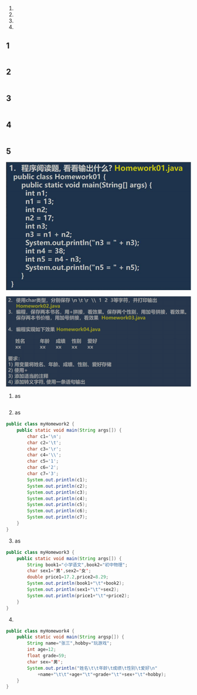 # [](./TCH_Han/Charpter3.md)

1. [](#1)
2. [](#2)
3. [](#3)
4. [](#4)  
## 1
```
```
## 2
```
```
## 3
```
```
## 4
```
```

## 5

![](img/TCH_Han/ch3_0.png)

![](img/TCH_Han/ch3_1.png)

1. as

```

```

2. as

```java
public class myHomework2 {
	public static void main(String args[]) {
		char c1='\n';
		char c2='\t';
		char c3='\r';
		char c4='\\';
		char c5='1';
		char c6='2';
		char c7='3';
		System.out.println(c1);
		System.out.println(c2);
		System.out.println(c3);
		System.out.println(c4);
		System.out.println(c5);
		System.out.println(c6);
		System.out.println(c7);
	}
}
```

3. as

```java
public class myHomework3 {
	public static void main(String args[]) {
		String book1="小学语文",book2="初中物理";
		char sex1='男',sex2='女';
		double price1=17.2,price2=8.29;
		System.out.println(book1+"\t"+book2);
		System.out.println(sex1+"\t"+sex2);
		System.out.println(price1+"\t"+price2);
	}
}
```

4. 

```java
public class myHomework4 {
	public static void main(String argsp[]) {
		String name="张三",hobby="玩游戏";
		int age=12;
		float grade=59;
		char sex='男';
		System.out.println("姓名\t\t年龄\t成绩\t性别\t爱好\n"
			+name+"\t\t"+age+"\t"+grade+"\t"+sex+"\t"+hobby);
	}
}
```



```java

```



